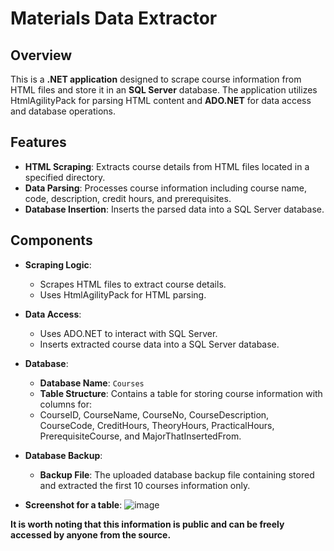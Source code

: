 
# Materials Data Extractor

## Overview

This is a **.NET application** designed to scrape course information from HTML files and store it in an **SQL Server** database.
The application utilizes HtmlAgilityPack for parsing HTML content and **ADO.NET** for data access and database operations.

## Features

- **HTML Scraping**: Extracts course details from HTML files located in a specified directory.
- **Data Parsing**: Processes course information including course name, code, description, credit hours, and prerequisites.
- **Database Insertion**: Inserts the parsed data into a SQL Server database.

## Components

- **Scraping Logic**: 
  - Scrapes HTML files to extract course details.
  - Uses HtmlAgilityPack for HTML parsing.

- **Data Access**:
  - Uses ADO.NET to interact with SQL Server.
  - Inserts extracted course data into a SQL Server database.

- **Database**:
  - **Database Name**: `Courses`
  - **Table Structure**: Contains a table for storing course information with columns for:
  -  CourseID, CourseName, CourseNo, CourseDescription, CourseCode, CreditHours, TheoryHours, PracticalHours, PrerequisiteCourse, and MajorThatInsertedFrom.

- **Database Backup**:
  - **Backup File**: The uploaded database backup file containing stored and extracted the first 10 courses information only.

- **Screenshot for a table**:
![image](https://github.com/user-attachments/assets/6663acb9-e743-499f-af68-b9d1cfe505e8)

**It is worth noting that this information is public and can be freely accessed by anyone from the source.**

